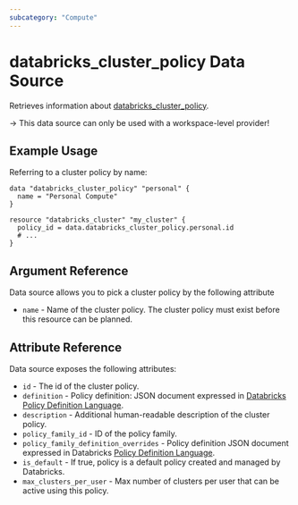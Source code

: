 ```yaml
---
subcategory: "Compute"
---
```


# databricks_cluster_policy Data Source

Retrieves information about [databricks_cluster_policy](../resources/cluster_policy.md).

-> This data source can only be used with a workspace-level provider!

## Example Usage

Referring to a cluster policy by name:

```hcl
data "databricks_cluster_policy" "personal" {
  name = "Personal Compute"
}

resource "databricks_cluster" "my_cluster" {
  policy_id = data.databricks_cluster_policy.personal.id
  # ...
}
```

## Argument Reference

Data source allows you to pick a cluster policy by the following attribute

- `name` - Name of the cluster policy. The cluster policy must exist before this resource can be planned.

## Attribute Reference

Data source exposes the following attributes:

- `id` - The id of the cluster policy.
- `definition` - Policy definition: JSON document expressed in [Databricks Policy Definition Language](https://docs.databricks.com/administration-guide/clusters/policies.html#cluster-policy-definition).
- `description` - Additional human-readable description of the cluster policy.
- `policy_family_id` - ID of the policy family.
- `policy_family_definition_overrides` - Policy definition JSON document expressed in Databricks [Policy Definition Language](https://docs.databricks.com/administration-guide/clusters/policies.html#cluster-policy-definitions).
- `is_default` - If true, policy is a default policy created and managed by Databricks.
- `max_clusters_per_user` - Max number of clusters per user that can be active using this policy.
